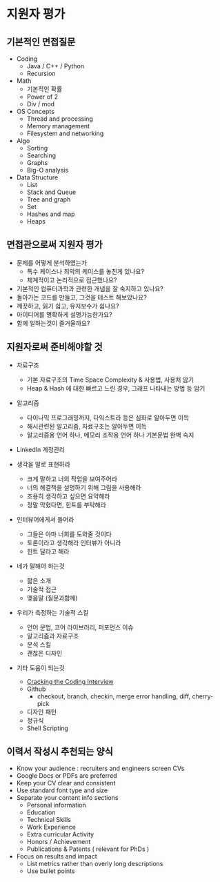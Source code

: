 # 지원자 평가 

## 기본적인 면접질문

- Coding
    - Java / C++ / Python
    - Recursion
- Math
    - 기본적인 확률
    - Power of 2
    - Div / mod
- OS Concepts
    - Thread and processing
    - Memory management
    - Filesystem and networking
- Algo
    - Sorting
    - Searching
    - Graphs
    - Big-O analysis
- Data Structure
    - List
    - Stack and Queue
    - Tree and graph
    - Set
    - Hashes and map
    - Heaps

## 면접관으로써 지원자 평가

- 문제를 어떻게 분석하였는가
	- 특수 케이스나 최악의 케이스를 놓친게 있나요?
	- 체계적이고 논리적으로 접근했나요?
- 기본적인 컴퓨터과학과 관련한 개념을 잘 숙지하고 있나요?
- 돌아가는 코드를 만들고, 그것을 테스트 해보았나요?
- 깨끗하고, 읽기 쉽고, 유지보수가 쉽나요?
- 아이디어를 명확하게 설명가능한가요?
- 함께 일하는것이 즐거울까요?


## 지원자로써 준비해야할 것
- 자료구조
	- 기본 자료구조의 Time Space Complexity & 사용법, 사용처 암기
	- Heap & Hash 에 대한 빠르고 느린 경우, 그래프 나타내는 방법 등 암기
- 알고리즘
	- 다이나믹 프로그래밍까지, 다익스트라 등은 심화로 알아두면 이득
	- 해시관련된 알고리즘, 자료구조는 알아두면 이득
	- 알고리즘용 언어 하나, 메모리 조작용 언어 하나 기본문법 완벽 숙지	
- LinkedIn 계정관리

- 생각을 말로 표현하라
    - 크게 말하고 너의 작업을 보여주어라
    - 너의 해결책을 설명하기 위해 그림을 사용해라
    - 조용히 생각하고 싶으면 요약해라
    - 정말 막혔다면, 힌트를 부탁해라

- 인터뷰어에게서 들어라
    - 그들은 아마 너희를 도와줄 것이다
    - 토론이라고 생각해라 인터뷰가 아니라
    - 힌트 달라고 해라

- 네가 말해야 하는것
    - 짧은 소개
    - 기술적 접근
    - 맺음말 (질문과함께)

- 우리가 측정하는 기술적 스킬
    - 언어 문법, 코어 라이브러리, 퍼포먼스 이슈
    - 알고리즘과 자료구조
    - 분석 스킬
    - 괜찮은 디자인    

- 기타 도움이 되는것
	- [Cracking the Coding Interview](http://www.crackingthecodinginterview.com)
	- Github
		- checkout, branch, checkin, merge error handling, diff, cherry-pick
	- 디자인 패턴
	- 정규식
	- Shell Scripting


## 이력서 작성시 추천되는 양식
- Know your audience : recruiters and engineers screen CVs
- Google Docs or PDFs are preferred
- Keep your CV clear and consistent
- Use standard font type and size
- Separate your content info sections
    - Personal information
    - Education
    - Technical Skills
    - Work Experience
    - Extra curricular Activity
    - Honors / Achievement
    - Publications & Patents ( relevant for PhDs ) 
- Focus on results and impact
    - List metrics rather than overly long descriptions
    - Use bullet points

